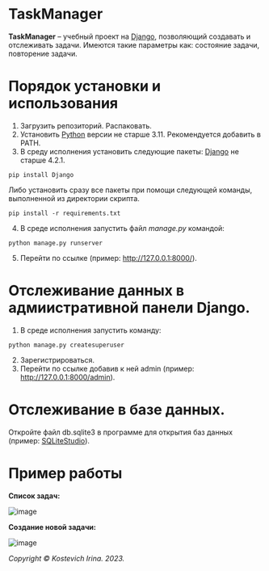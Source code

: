 # TaskManager
**TaskManager** – учебный проект на [Django](https://www.djangoproject.com/), позволяющий создавать и отслеживать задачи.
Имеются такие параметры как: состояние задачи, повторение задачи.

# Порядок установки и использования
1. Загрузить репозиторий. Распаковать. 
2. Установить [Python](https://www.python.org/downloads/) версии не старше 3.11. Рекомендуется добавить в PATH.
3. В среду исполнения установить следующие пакеты: [Django](https://github.com/django/django?ysclid=lph3fmn0za256973455) не старше 4.2.1.
```
pip install Django
```
Либо установить сразу все пакеты при помощи следующей команды, выполненной из директории скрипта.
```
pip install -r requirements.txt
```
4. В среде исполнения запустить файл _manage.py_ командой:
```
python manage.py runserver
```
5. Перейти по ссылке (пример: http://127.0.0.1:8000/).

# Отслеживание данных в адмиистративной панели Django.
1. В среде исполнения запустить команду:
```
python manage.py createsuperuser
```
2. Зарегистрироваться.
3. Перейти по ссылке добавив к ней admin (пример: http://127.0.0.1:8000/admin).

# Отслеживание в базе данных.

Откройте файл db.sqlite3 в программе для открытия баз данных (пример: [SQLiteStudio](https://sqlitestudio.pl/)).

# Пример работы

**Список задач:**

![image](https://github.com/kostevich/TaskManager/assets/109979502/ed7f70d5-d4f7-4708-9cd1-1234ec108a86)

**Создание новой задачи:**

![image](https://github.com/kostevich/TaskManager/assets/109979502/280d9ad7-8ba4-4cd8-970e-eab8b9eeff41)

_Copyright © Kostevich Irina. 2023._
